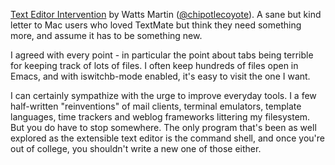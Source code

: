 <!--
.. title: Coyote Tracks - Text Editor Intervention
.. date: 2011/05/05 10:53
.. slug: coyote-tracks-text-editor-intervention
.. link:
.. description:
.. tags: text-editors
-->



[Text Editor Intervention](http://chipotle.tumblr.com/post/5207966724/text-editor-intervention) by Watts Martin ([@chipotlecoyote](http://www.twitter.com/chipotlecoyote)). A sane but kind letter to Mac users who loved TextMate but think they need something more, and assume it has to be something new. 

I agreed with every point - in particular the point about tabs being terrible for keeping track of lots of files. I often keep hundreds of files open in Emacs, and with iswitchb-mode enabled, it's easy to visit the one I want.

I can certainly sympathize with the urge to improve everyday tools. I a few half-written "reinventions" of mail clients, terminal emulators, template languages, time trackers and weblog frameworks littering my filesystem. But you do have to stop somewhere. The only program that's been as well explored as the extensible text editor is the command shell, and once you're out of college, you shouldn't write a new one of those either.
